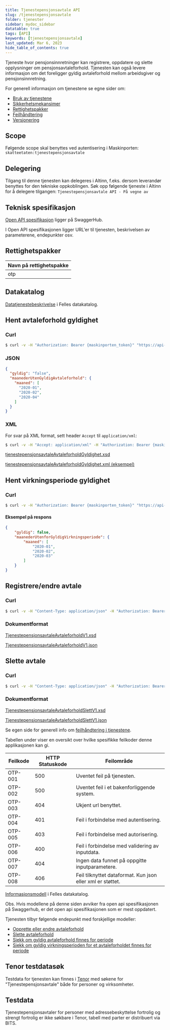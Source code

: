 ```yaml
---
title: Tjenestepensjonsavtale API
slug: /tjenestepensjonsavtale
folder: tjenester
sidebar: mydoc_sidebar
datatable: true
tags: [API]
keywords: [tjenestepensjonsavtale] 
last_updated: Mar 6, 2023
hide_table_of_contents: true
---
```

<summary>Tjeneste hvor pensjonsinnretninger kan registrere, oppdatere og slette opplysninger om pensjonsavtaleforhold. Tjenesten kan også levere informasjon om det foreligger gyldig avtaleforhold mellom arbeidsgiver og pensjonsinnretning.</summary>

<Tabs underline={true}>
<TabItem headerText="Om tjenesten" itemKey="itemKey-1" default>

For generell informasjon om tjenestene se egne sider om:
* [Bruk av tjenestene](../om/bruk.md)
* [Sikkerhetsmekansimer](../om/sikkerhet.md)
* [Rettighetspakker](../om/rettighetspakker.md) 
* [Feilhåndtering](../om/feil.md)
* [Versjonering](../om/versjoner.md)

## Scope
Følgende scope skal benyttes ved autentisering i Maskinporten: `skatteetaten:tjenestepensjonsavtale`

## Delegering
Tilgang til denne tjenesten kan delegeres i Altinn, f.eks. dersom leverandør benyttes for den tekniske oppkoblingen. Søk opp følgende tjeneste i Altinn for å delegere tilgangen: `Tjenestepensjonsavtale API - På vegne av`

## Teknisk spesifikasjon
[Open API spesifikasjon](https://app.swaggerhub.com/apis/Skatteetaten_Deling/tjenestepensjonsavtale-api) ligger på SwaggerHub.

I Open API spesifikasjonen ligger URL'er til tjenesten, beskrivelsen av parameterene, endepunkter osv.

## Rettighetspakker
 
| Navn på rettighetspakke |	
|---|
| otp |
 
## Datakatalog
[Datatjenestebeskrivelse](https://data.norge.no/dataservices/8018e29d-f608-31b6-965e-00c290386612) i Felles datakatalog.

</TabItem>
<TabItem headerText="Eksempler" itemKey="itemKey-2">

## Hent avtaleforhold gyldighet

### Curl

```bash
$ curl -v -H "Authorization: Bearer {maskinporten_token}" "https://api-test.sits.no/api/tjenestepensjonsavtale/v1/{rettighetspakke}/avtaleforhold/gyldighet?opplysningspliktig=987654321&pensjonsinnretning=123456789&fraOgMed=2020-01&tilOgMed=2020-06"
```

### JSON
```json
{
  "gyldig": "false",
  "maanederUtenGyldigAvtaleforhold": {
    "maaned": [
      "2020-01",
      "2020-02",
      "2020-04"
    ]
  }
}
```
### XML
For svar på XML format, sett header `Accept` til `application/xml`:

```bash
$ curl -v -H "Accept: application/xml" -H "Authorization: Bearer {maskinporten_token}" "https://api-test.sits.no/api/tjenestepensjonsavtale/v1/{rettighetspakke}/avtaleforhold/gyldighet?opplysningspliktig=987654321&pensjonsinnretning=123456789&fraOgMed=2020-01&tilOgMed=2020-06"
```
 
[tjenestepensjonsavtaleAvtaleforholdGyldighet.xsd](../../static/download/tjenestepensjonsavtaleAvtaleforholdGyldighetV1.xsd)

[tjenestepensjonsavtaleAvtaleforholdGyldighet.xml (eksempel)](../../static/download/tjenestepensjonsavtaleAvtaleforholdGyldighet.xml)


## Hent virkningsperiode gyldighet

### Curl

```bash
$ curl -v -H "Authorization: Bearer {maskinporten_token}" "https://api-test.sits.no/api/tjenestepensjonsavtale/v1/{rettighetspakke}/avtaleforhold/virkningsperiode/gyldighet?opplysningspliktig=987654321&pensjonsinnretning=123456789&fraOgMed=2020-01&tilOgMed=2020-06"
```

#### Eksempel på respons
```json
{
    "gyldig": false,
    "maanederUtenforGyldigVirkningsperiode": {
        "maaned": [
            "2020-01",
            "2020-02",
            "2020-03"
        ]
    }
} 
```

## Registrere/endre avtale

### Curl

```bash
$ curl -v -H "Content-Type: application/json" -H "Authorization: Bearer {maskinporten_token}" -X POST -d '{"avtalereferanse" : "referanse til avtale","fraOgMed" : "2020-01","opplysningspliktig" : {"norskIdentifikator" : "999999999"}}' "https://api-test.sits.no/api/tjenestepensjonsavtale/v1/{rettighetspakke}/avtaleforhold"
```
### Dokumentformat

[TjenestepensjonsavtaleAvtaleforholdV1.xsd](../../static/download/TjenestepensjonsavtaleAvtaleforholdV1.xsd)

[TjenestepensjonsavtaleAvtaleforholdV1.json](../../static/download/TjenestepensjonsavtaleAvtaleforholdV1.json)

## Slette avtale

### Curl
  
```bash
$ curl -v -H "Content-Type: application/json" -H "Authorization: Bearer {maskinporten_token}" -X DELETE -d '{"avtalereferanse" : "referanse til avtale","opplysningspliktig" : {"norskIdentifikator" : "999999999"}}' "https://api-test.sits.no/api/tjenestepensjonsavtale/v1/{rettighetspakke}/avtaleforhold"
```
### Dokumentformat

[TjenestepensjonsavtaleAvtaleforholdSlettV1.xsd](../../static/download/TjenestepensjonsavtaleAvtaleforholdSlettV1.xsd)

[TjenestepensjonsavtaleAvtaleforholdSlettV1.json](../../static/download/TjenestepensjonsavtaleAvtaleforholdSlettV1.json)
 
</TabItem>
<TabItem headerText="Feilkoder" itemKey="itemKey-3">

Se egen side for generell info om [feilhåndtering i tjenestene](../om/feil.md).

Tabellen under viser en oversikt over hvilke spesifikke feilkoder denne applikasjonen kan gi.

| Feilkode | HTTP Statuskode | Feilområde |
|----------|-----------------|-------|
| OTP-001 | 500 | Uventet feil på tjenesten.  |
| OTP-002 | 500 | Uventet feil i et bakenforliggende system.  |
| OTP-003 | 404 | Ukjent url benyttet. |
| OTP-004 | 401 | Feil i forbindelse med autentisering.  |
| OTP-005 | 403 | Feil i forbindelse med autorisering.  |
| OTP-006 | 400 | Feil i forbindelse med validering av inputdata. |
| OTP-007 | 404 | Ingen data funnet på oppgitte inputparametere. |
| OTP-008 | 406 | Feil tilknyttet dataformat. Kun json eller xml er støttet. |

</TabItem>
<TabItem headerText="Informasjonsmodell" itemKey="itemKey-4">

[Informasjonsmodell](https://data.norge.no/informationmodels/c73e4045-9121-39df-adcc-e44161969434) i Felles datakatalog.
 
Obs. Hvis modellene på denne siden avviker fra open api spesifikasjonen på Swaggerhub, er det open api spesifikasjonen som er mest oppdatert. 

Tjenesten tilbyr følgende endepunkt med forskjellige modeller:

* [Opprette eller endre avtaleforhold](../informasjonsmodeller/tjenestepensjonsavtale/avtaleforhold.md) <br /> 
* [Slette avtaleforhold](../informasjonsmodeller/tjenestepensjonsavtale/avtaleforhold_slette.md) <br /> 
* [Sjekk om gyldig avtaleforhold finnes for periode](../informasjonsmodeller/tjenestepensjonsavtale/avtaleforhold_gyldighet.md) <br /> 
* [Sjekk om gyldig virkningsperioden for et avtaleforholdet finnes for periode](../informasjonsmodeller/tjenestepensjonsavtale/virkningsperiode_gyldighet.md) <br />   
  
</TabItem>
<TabItem headerText="Test" itemKey="itemKey-5">

## Tenor testdatasøk

Testdata for tjenesten kan finnes i [Tenor](../test/tenor.md) med søkene for "Tjenestepensjonsavtale" både for personer og virksomheter.
  
## Testdata

Tjenestepensjonsavtaler for personer med adressebeskyttelse fortrolig og strengt fortrolig er ikke søkbare i Tenor, tabell med parter er distribuert via BITS.

</TabItem>
</Tabs>
